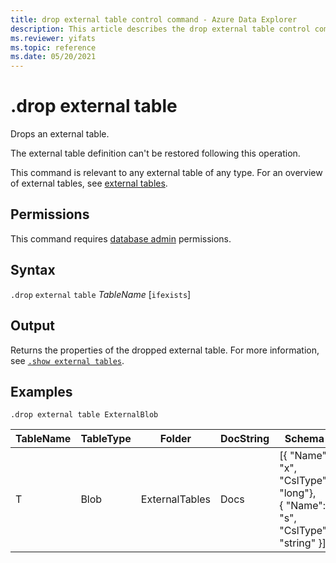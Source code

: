 ```yaml
---
title: drop external table control command - Azure Data Explorer
description: This article describes the drop external table control command in Azure Data Explorer 
ms.reviewer: yifats
ms.topic: reference
ms.date: 05/20/2021
---
```

# .drop external table

Drops an external table.

The external table definition can't be restored following this operation.

This command is relevant to any external table of any type. For an overview of external tables, see [external tables](../query/schema-entities/externaltables.md).

## Permissions

This command requires [database admin](access-control/role-based-authorization.md) permissions.

## Syntax  

`.drop` `external` `table` *TableName* [`ifexists`]

## Output

Returns the properties of the dropped external table. For more information, see [`.show external tables`](show-external-tables.md).

## Examples

```kusto
.drop external table ExternalBlob
```

| TableName | TableType | Folder         | DocString | Schema       | Properties |
|-----------|-----------|----------------|-----------|-----------------------------------------------------|------------|
| T         | Blob      | ExternalTables | Docs      | [{ "Name": "x",  "CslType": "long"},<br> { "Name": "s",  "CslType": "string" }] | {}         |
